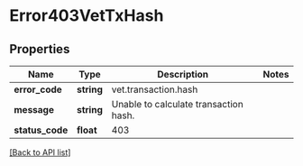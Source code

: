 # Error403VetTxHash

## Properties

Name | Type | Description | Notes
------------ | ------------- | ------------- | -------------
**error_code** | **string** | vet.transaction.hash |
**message** | **string** | Unable to calculate transaction hash. |
**status_code** | **float** | 403 |

[[Back to API list]](../../README.md#api-endpoints)

